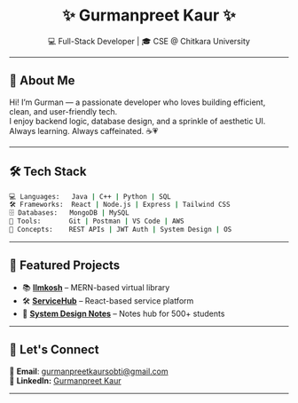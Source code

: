 

<h1 align="center">✨ Gurmanpreet Kaur ✨</h1>

<p align="center">
  💻 Full-Stack Developer | 🎓 CSE @ Chitkara University 
</p>

---
## 🌸 About Me

Hi! I’m Gurman — a passionate developer who loves building efficient, clean, and user-friendly tech.  
I enjoy backend logic, database design, and a sprinkle of aesthetic UI. Always learning. Always caffeinated. ☕💗

---
## 🛠 Tech Stack

```bash
💻 Languages:   Java | C++ | Python | SQL  
🛠 Frameworks:  React | Node.js | Express | Tailwind CSS  
🗄 Databases:   MongoDB | MySQL  
🔧 Tools:       Git | Postman | VS Code | AWS  
🧠 Concepts:    REST APIs | JWT Auth | System Design | OS  
```
---
## 💖 Featured Projects

- 📚 **[Ilmkosh](https://github.com/GurmanpreetKaur23/Ilmkosh)** – MERN-based virtual library  
- 🛠 **[ServiceHub](https://github.com/GurmanpreetKaur23/ServiceHub)** – React-based service platform  
- 📝 **[System Design Notes](https://github.com/GurmanpreetKaur23/SystemDesignNotes)** – Notes hub for 500+ students  

---

## 🌷 Let's Connect

📧 **Email**: gurmanpreetkaursobti@gmail.com  
💼 **LinkedIn:** [Gurmanpreet Kaur](https://linkedin.com/in/gurmanpreet-kaur)  

---
